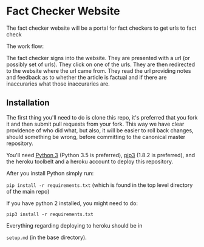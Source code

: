 # Fact Checker Website

The fact checker website will be a portal for fact checkers to get urls to fact check

The work flow:

The fact checker signs into the website.
They are presented with a url (or possibly set of urls).
They click on one of the urls.
They are then redirected to the website where the url came from.
They read the url providing notes and feedback as to whether the article is factual and if there are inaccuraries what those inaccuraries are.

## Installation

The first thing you'll need to do is clone this repo, it's preferred that you fork it and then submit pull requests from your fork.  This way we have clear providence of who did what, but also, it will be easier to roll back changes, should something be wrong, before committing to the canonical master repository.

You'll need [Python 3](https://www.python.org/downloads/) (Python 3.5 is preferred), [pip3](https://pip.pypa.io/en/stable/) (1.8.2 is preferred), and the heroku toolbelt and a heroku account to deploy this repository.

After you install Python simply run:

`pip install -r requirements.txt` (which is found in the top level directory of the main repo)

If you have python 2 installed, you might need to do:

`pip3 install -r requirements.txt`

Everything regarding deploying to heroku should be in 

`setup.md` (in the base directory).

